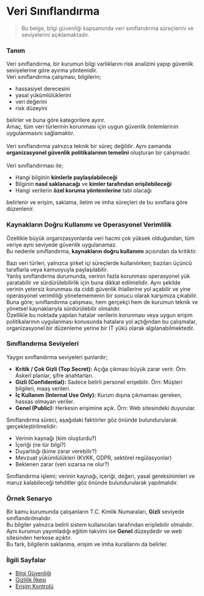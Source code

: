 # Veri Sınıflandırma
> Bu belge, bilgi güvenliği kapsamında veri sınıflandırma süreçlerini ve seviyelerini açıklamaktadır.<br>

### Tanım
Veri sınıflandırma, bir kurumun bilgi varlıklarını risk analizini yapıp güvenlik seviyelerine göre ayırma yöntemidir.<br>
Veri sınıflandırma çalışması, bilgilerin;
- hassasiyet derecesini
- yasal yükümlülüklerini
- veri değerini
- risk düzeyini

belirler ve buna göre kategorilere ayırır.<br>
Amaç, tüm veri türlerinin korunması için uygun güvenlik önlemlerinin uygulanmasını sağlamaktır.<br>
<br>
Veri sınıflandırma yalnızca teknik bir süreç değildir. Aynı zamanda **organizasyonel güvenlik politikalarının temelini** oluşturan bir çalışmadır.<br>
<br>
Veri sınıflandırması ile;<br>

- Hangi bilginin **kimlerle paylaşılabileceği**
- Bilginin **nasıl saklanacağı** ve **kimler tarafından erişilebileceği**
- Hangi verilerin **özel koruma yöntemlerine** tabi olacağı

belirlenir ve erişim, saklama, iletim ve imha süreçleri de bu sınıflara göre düzenlenir.

### Kaynakların Doğru Kullanımı ve Operasyonel Verimlilik
Özellikle büyük organizasyonlarda veri hacmi çok yüksek olduğundan, tüm veriye aynı seviyede güvenlik uygulanamaz.<br>
Bu nedenle sınıflandırma, **kaynakların doğru kullanımı** açısından da kritiktir.<br>

Bazı veri türleri, yalnızca şirket içi süreçlerde kullanılırken; bazıları üçüncü taraflarla veya kamuoyuyla paylaşılabilir.<br>
Yanlış sınıflandırma durumunda, verinin fazla korunması operasyonel yük yaratabilir ve sürdürülebilirlik için buna dikkat edilmelidir.
Aynı şekilde verinin yetersiz korunması da ciddi güvenlik ihlallerine yol açabilir ve yine operasyonel verimliliği yönetememenin bir sonucu olarak karşımıza çıkabilir.<br>
Buna göre; sınıflandırma çalışması, hem gerçekçi hem de kurumun teknik ve yönetsel kaynaklarıyla sürdürülebilir olmalıdır.<br>
Özellikle bu noktada yapılan hatalar verilerin korunması veya uygun erişim politikalarının uygulanması konusunda hatalara yol açtığından bu çalışmalar, organizasyonel bir düzenleme yerine bir IT yükü olarak algılanabilmektedir.

### Sınıflandırma Seviyeleri
Yaygın sınıflandırma seviyeleri şunlardır;
- **Kritik / Çok Gizli (Top Secret):** Açığa çıkması büyük zarar verir. Örn: Askerî planlar, şifre anahtarları.
- **Gizli (Confidential):** Sadece belirli personel erişebilir. Örn: Müşteri bilgileri, maaş verileri.
- **İç Kullanım (Internal Use Only):** Kurum dışına çıkmaması gereken, hassas olmayan veriler.
- **Genel (Public):** Herkesin erişimine açık. Örn: Web sitesindeki duyurular.

Sınıflandırma süreci, aşağıdaki faktörler göz önünde bulundurularak gerçekleştirilmelidir:
- Verinin kaynağı (kim oluşturdu?)
- İçeriği (ne tür bilgi?)
- Duyarlılığı (kime zarar verebilir?)
- Mevzuat yükümlülükleri (KVKK, GDPR, sektörel regülasyonlar)
- Beklenen zarar (veri sızarsa ne olur?)

Sınıflandırma işlemi; verinin kaynağı, içeriği, değeri, yasal gereksinimleri ve maruz kalabileceği tehditler göz önünde bulundurularak yapılmalıdır.

### Örnek Senaryo
Bir kamu kurumunda çalışanların T.C. Kimlik Numaraları, **Gizli** seviyede sınıflandırılmalıdır.<br>
Bu bilgiler yalnızca belirli sistem kullanıcıları tarafından erişilebilir olmalıdır.<br>
Aynı kurumun yayımladığı eğitim takvimi ise **Genel** düzeydedir ve web sitesinden herkese açıktır.<br>
Bu fark, bilgilerin saklanma, erişim ve imha kurallarını da belirler.

### İlgili Sayfalar
- [Bilgi Güvenliği](giris.md)
- [Gizlilik İlkesi](cia-ucgeni.md#Gizlilik-Confidentiality)
- [Erişim Kontrolü](../04-kimlik-dogrulama/erisim-kontrol.md)
